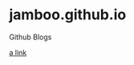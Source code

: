 # jamboo.github.io
Github Blogs

[a link](https://github.com/jamboo/jamboo.github.io/blob/master/README.mdwiki.md)
